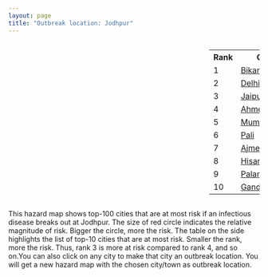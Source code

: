 ```yaml
---
layout: page
title: "Outbreak location: Jodhpur"
---
```

<div style="width: 100%; overflow: auto;">
<div style="width: 75%; float: left;">
<div id="mapid">
<script src="https://buda-magenta.github.io/hazard_map/load_map.js"></script>

<script>
var marker_outbreak = L.marker([26.296772, 73.035143],{"autoPan": true}).addTo(map); marker_outbreak.bindTooltip("Jodhpur").openTooltip();

var circle_1 = L.circle([28.015929, 73.317137], {"pane": "markerPane", "color": "red", "fill": true, "fillOpacity": 0.2, "fillRule": "evenodd", "lineCap": "round", "lineJoin": "round", "opacity": 1.0, "radius": 87618, "stroke": true, "weight": 3}).addTo(map);
circle_1.bindTooltip("Bikaner<br>rank: 1<br>hazard index: 0.087618")
circle_1.bindPopup('<a href="https://buda-magenta.github.io/hazard_map/Bikaner">Bikaner</a>')

var circle_2 = L.circle([28.651718, 77.221939], {"pane": "markerPane", "color": "red", "fill": true, "fillOpacity": 0.2, "fillRule": "evenodd", "lineCap": "round", "lineJoin": "round", "opacity": 1.0, "radius": 40876, "stroke": true, "weight": 3}).addTo(map);
circle_2.bindTooltip("Delhi<br>rank: 2<br>hazard index: 0.040877")
circle_2.bindPopup('<a href="https://buda-magenta.github.io/hazard_map/Delhi">Delhi</a>')

var circle_3 = L.circle([26.915458, 75.818982], {"pane": "markerPane", "color": "red", "fill": true, "fillOpacity": 0.2, "fillRule": "evenodd", "lineCap": "round", "lineJoin": "round", "opacity": 1.0, "radius": 28195, "stroke": true, "weight": 3}).addTo(map);
circle_3.bindTooltip("Jaipur<br>rank: 3<br>hazard index: 0.028195")
circle_3.bindPopup('<a href="https://buda-magenta.github.io/hazard_map/Jaipur">Jaipur</a>')

var circle_4 = L.circle([23.021624, 72.579707], {"pane": "markerPane", "color": "red", "fill": true, "fillOpacity": 0.2, "fillRule": "evenodd", "lineCap": "round", "lineJoin": "round", "opacity": 1.0, "radius": 25962, "stroke": true, "weight": 3}).addTo(map);
circle_4.bindTooltip("Ahmedabad<br>rank: 4<br>hazard index: 0.025962")
circle_4.bindPopup('<a href="https://buda-magenta.github.io/hazard_map/Ahmedabad">Ahmedabad</a>')

var circle_5 = L.circle([19.075990, 72.877393], {"pane": "markerPane", "color": "red", "fill": true, "fillOpacity": 0.2, "fillRule": "evenodd", "lineCap": "round", "lineJoin": "round", "opacity": 1.0, "radius": 12159, "stroke": true, "weight": 3}).addTo(map);
circle_5.bindTooltip("Mumbai<br>rank: 5<br>hazard index: 0.012160")
circle_5.bindPopup('<a href="https://buda-magenta.github.io/hazard_map/Mumbai">Mumbai</a>')

var circle_6 = L.circle([25.604091, 73.415609], {"pane": "markerPane", "color": "red", "fill": true, "fillOpacity": 0.2, "fillRule": "evenodd", "lineCap": "round", "lineJoin": "round", "opacity": 1.0, "radius": 10550, "stroke": true, "weight": 3}).addTo(map);
circle_6.bindTooltip("Pali<br>rank: 6<br>hazard index: 0.010551")
circle_6.bindPopup('<a href="https://buda-magenta.github.io/hazard_map/Pali">Pali</a>')

var circle_7 = L.circle([26.469100, 74.639000], {"pane": "markerPane", "color": "red", "fill": true, "fillOpacity": 0.2, "fillRule": "evenodd", "lineCap": "round", "lineJoin": "round", "opacity": 1.0, "radius": 9982, "stroke": true, "weight": 3}).addTo(map);
circle_7.bindTooltip("Ajmer<br>rank: 7<br>hazard index: 0.009983")
circle_7.bindPopup('<a href="https://buda-magenta.github.io/hazard_map/Ajmer">Ajmer</a>')

var circle_8 = L.circle([29.168807, 75.746110], {"pane": "markerPane", "color": "red", "fill": true, "fillOpacity": 0.2, "fillRule": "evenodd", "lineCap": "round", "lineJoin": "round", "opacity": 1.0, "radius": 9285, "stroke": true, "weight": 3}).addTo(map);
circle_8.bindTooltip("Hisar<br>rank: 8<br>hazard index: 0.009285")
circle_8.bindPopup('<a href="https://buda-magenta.github.io/hazard_map/Hisar">Hisar</a>')

var circle_9 = L.circle([24.170979, 72.436638], {"pane": "markerPane", "color": "red", "fill": true, "fillOpacity": 0.2, "fillRule": "evenodd", "lineCap": "round", "lineJoin": "round", "opacity": 1.0, "radius": 8123, "stroke": true, "weight": 3}).addTo(map);
circle_9.bindTooltip("Palanpur<br>rank: 9<br>hazard index: 0.008124")
circle_9.bindPopup('<a href="https://buda-magenta.github.io/hazard_map/Palanpur">Palanpur</a>')

var circle_10 = L.circle([23.071874, 70.131715], {"pane": "markerPane", "color": "red", "fill": true, "fillOpacity": 0.2, "fillRule": "evenodd", "lineCap": "round", "lineJoin": "round", "opacity": 1.0, "radius": 7767, "stroke": true, "weight": 3}).addTo(map);
circle_10.bindTooltip("Gandhidham<br>rank: 10<br>hazard index: 0.007768")
circle_10.bindPopup('<a href="https://buda-magenta.github.io/hazard_map/Gandhidham">Gandhidham</a>')

var circle_11 = L.circle([22.720362, 75.868200], {"pane": "markerPane", "color": "red", "fill": true, "fillOpacity": 0.2, "fillRule": "evenodd", "lineCap": "round", "lineJoin": "round", "opacity": 1.0, "radius": 7708, "stroke": true, "weight": 3}).addTo(map);
circle_11.bindTooltip("Indore<br>rank: 11<br>hazard index: 0.007708")
circle_11.bindPopup('<a href="https://buda-magenta.github.io/hazard_map/Indore">Indore</a>')

var circle_12 = L.circle([28.206144, 74.691907], {"pane": "markerPane", "color": "red", "fill": true, "fillOpacity": 0.2, "fillRule": "evenodd", "lineCap": "round", "lineJoin": "round", "opacity": 1.0, "radius": 7409, "stroke": true, "weight": 3}).addTo(map);
circle_12.bindTooltip("Churu<br>rank: 12<br>hazard index: 0.007409")
circle_12.bindPopup('<a href="https://buda-magenta.github.io/hazard_map/Churu">Churu</a>')

var circle_13 = L.circle([30.179115, 75.047102], {"pane": "markerPane", "color": "red", "fill": true, "fillOpacity": 0.2, "fillRule": "evenodd", "lineCap": "round", "lineJoin": "round", "opacity": 1.0, "radius": 7180, "stroke": true, "weight": 3}).addTo(map);
circle_13.bindTooltip("Bathinda<br>rank: 13<br>hazard index: 0.007180")
circle_13.bindPopup('<a href="https://buda-magenta.github.io/hazard_map/Bathinda">Bathinda</a>')

var circle_14 = L.circle([24.268349, 72.204387], {"pane": "markerPane", "color": "red", "fill": true, "fillOpacity": 0.2, "fillRule": "evenodd", "lineCap": "round", "lineJoin": "round", "opacity": 1.0, "radius": 6792, "stroke": true, "weight": 3}).addTo(map);
circle_14.bindTooltip("Deesa<br>rank: 14<br>hazard index: 0.006792")
circle_14.bindPopup('<a href="https://buda-magenta.github.io/hazard_map/Deesa">Deesa</a>')

var circle_15 = L.circle([27.701115, 74.464936], {"pane": "markerPane", "color": "red", "fill": true, "fillOpacity": 0.2, "fillRule": "evenodd", "lineCap": "round", "lineJoin": "round", "opacity": 1.0, "radius": 6107, "stroke": true, "weight": 3}).addTo(map);
circle_15.bindTooltip("Sujangarh<br>rank: 15<br>hazard index: 0.006108")
circle_15.bindPopup('<a href="https://buda-magenta.github.io/hazard_map/Sujangarh">Sujangarh</a>')

var circle_16 = L.circle([27.060786, 74.176675], {"pane": "markerPane", "color": "red", "fill": true, "fillOpacity": 0.2, "fillRule": "evenodd", "lineCap": "round", "lineJoin": "round", "opacity": 1.0, "radius": 6067, "stroke": true, "weight": 3}).addTo(map);
circle_16.bindTooltip("Nagaur<br>rank: 16<br>hazard index: 0.006067")
circle_16.bindPopup('<a href="https://buda-magenta.github.io/hazard_map/Nagaur">Nagaur</a>')

var circle_17 = L.circle([25.488773, 74.699613], {"pane": "markerPane", "color": "red", "fill": true, "fillOpacity": 0.2, "fillRule": "evenodd", "lineCap": "round", "lineJoin": "round", "opacity": 1.0, "radius": 5748, "stroke": true, "weight": 3}).addTo(map);
circle_17.bindTooltip("Bhilwara<br>rank: 17<br>hazard index: 0.005749")
circle_17.bindPopup('<a href="https://buda-magenta.github.io/hazard_map/Bhilwara">Bhilwara</a>')

var circle_18 = L.circle([28.195647, 76.616518], {"pane": "markerPane", "color": "red", "fill": true, "fillOpacity": 0.2, "fillRule": "evenodd", "lineCap": "round", "lineJoin": "round", "opacity": 1.0, "radius": 4670, "stroke": true, "weight": 3}).addTo(map);
circle_18.bindTooltip("Rewari<br>rank: 18<br>hazard index: 0.004670")
circle_18.bindPopup('<a href="https://buda-magenta.github.io/hazard_map/Rewari">Rewari</a>')

var circle_19 = L.circle([21.170200, 72.831100], {"pane": "markerPane", "color": "red", "fill": true, "fillOpacity": 0.2, "fillRule": "evenodd", "lineCap": "round", "lineJoin": "round", "opacity": 1.0, "radius": 4476, "stroke": true, "weight": 3}).addTo(map);
circle_19.bindTooltip("Surat<br>rank: 19<br>hazard index: 0.004476")
circle_19.bindPopup('<a href="https://buda-magenta.github.io/hazard_map/Surat">Surat</a>')

var circle_20 = L.circle([26.460914, 80.321759], {"pane": "markerPane", "color": "red", "fill": true, "fillOpacity": 0.2, "fillRule": "evenodd", "lineCap": "round", "lineJoin": "round", "opacity": 1.0, "radius": 4279, "stroke": true, "weight": 3}).addTo(map);
circle_20.bindTooltip("Kanpur<br>rank: 20<br>hazard index: 0.004279")
circle_20.bindPopup('<a href="https://buda-magenta.github.io/hazard_map/Kanpur">Kanpur</a>')

var circle_21 = L.circle([23.258486, 77.401989], {"pane": "markerPane", "color": "red", "fill": true, "fillOpacity": 0.2, "fillRule": "evenodd", "lineCap": "round", "lineJoin": "round", "opacity": 1.0, "radius": 3937, "stroke": true, "weight": 3}).addTo(map);
circle_21.bindTooltip("Bhopal<br>rank: 21<br>hazard index: 0.003937")
circle_21.bindPopup('<a href="https://buda-magenta.github.io/hazard_map/Bhopal">Bhopal</a>')

var circle_22 = L.circle([29.367200, 74.298364], {"pane": "markerPane", "color": "red", "fill": true, "fillOpacity": 0.2, "fillRule": "evenodd", "lineCap": "round", "lineJoin": "round", "opacity": 1.0, "radius": 3906, "stroke": true, "weight": 3}).addTo(map);
circle_22.bindTooltip("Hanumangarh<br>rank: 22<br>hazard index: 0.003907")
circle_22.bindPopup('<a href="https://buda-magenta.github.io/hazard_map/Hanumangarh">Hanumangarh</a>')

var circle_23 = L.circle([30.733442, 76.779714], {"pane": "markerPane", "color": "red", "fill": true, "fillOpacity": 0.2, "fillRule": "evenodd", "lineCap": "round", "lineJoin": "round", "opacity": 1.0, "radius": 3769, "stroke": true, "weight": 3}).addTo(map);
circle_23.bindTooltip("Chandigarh<br>rank: 23<br>hazard index: 0.003769")
circle_23.bindPopup('<a href="https://buda-magenta.github.io/hazard_map/Chandigarh">Chandigarh</a>')

var circle_24 = L.circle([31.292011, 75.568058], {"pane": "markerPane", "color": "red", "fill": true, "fillOpacity": 0.2, "fillRule": "evenodd", "lineCap": "round", "lineJoin": "round", "opacity": 1.0, "radius": 3408, "stroke": true, "weight": 3}).addTo(map);
circle_24.bindTooltip("Jalandhar<br>rank: 24<br>hazard index: 0.003409")
circle_24.bindPopup('<a href="https://buda-magenta.github.io/hazard_map/Jalandhar">Jalandhar</a>')

var circle_25 = L.circle([25.196826, 76.000893], {"pane": "markerPane", "color": "red", "fill": true, "fillOpacity": 0.2, "fillRule": "evenodd", "lineCap": "round", "lineJoin": "round", "opacity": 1.0, "radius": 3381, "stroke": true, "weight": 3}).addTo(map);
circle_25.bindTooltip("Kota<br>rank: 25<br>hazard index: 0.003382")
circle_25.bindPopup('<a href="https://buda-magenta.github.io/hazard_map/Kota">Kota</a>')

var circle_26 = L.circle([31.634308, 74.873679], {"pane": "markerPane", "color": "red", "fill": true, "fillOpacity": 0.2, "fillRule": "evenodd", "lineCap": "round", "lineJoin": "round", "opacity": 1.0, "radius": 2932, "stroke": true, "weight": 3}).addTo(map);
circle_26.bindTooltip("Amritsar<br>rank: 26<br>hazard index: 0.002933")
circle_26.bindPopup('<a href="https://buda-magenta.github.io/hazard_map/Amritsar">Amritsar</a>')

var circle_27 = L.circle([26.838100, 80.934600], {"pane": "markerPane", "color": "red", "fill": true, "fillOpacity": 0.2, "fillRule": "evenodd", "lineCap": "round", "lineJoin": "round", "opacity": 1.0, "radius": 2629, "stroke": true, "weight": 3}).addTo(map);
circle_27.bindTooltip("Lucknow<br>rank: 27<br>hazard index: 0.002629")
circle_27.bindPopup('<a href="https://buda-magenta.github.io/hazard_map/Lucknow">Lucknow</a>')

var circle_28 = L.circle([28.428262, 77.002700], {"pane": "markerPane", "color": "red", "fill": true, "fillOpacity": 0.2, "fillRule": "evenodd", "lineCap": "round", "lineJoin": "round", "opacity": 1.0, "radius": 2465, "stroke": true, "weight": 3}).addTo(map);
circle_28.bindTooltip("Gurgaon<br>rank: 28<br>hazard index: 0.002465")
circle_28.bindPopup('<a href="https://buda-magenta.github.io/hazard_map/Gurgaon">Gurgaon</a>')

var circle_29 = L.circle([26.099214, 74.312704], {"pane": "markerPane", "color": "red", "fill": true, "fillOpacity": 0.2, "fillRule": "evenodd", "lineCap": "round", "lineJoin": "round", "opacity": 1.0, "radius": 2446, "stroke": true, "weight": 3}).addTo(map);
circle_29.bindTooltip("Beawar<br>rank: 29<br>hazard index: 0.002447")
circle_29.bindPopup('<a href="https://buda-magenta.github.io/hazard_map/Beawar">Beawar</a>')

var circle_30 = L.circle([26.588559, 74.861097], {"pane": "markerPane", "color": "red", "fill": true, "fillOpacity": 0.2, "fillRule": "evenodd", "lineCap": "round", "lineJoin": "round", "opacity": 1.0, "radius": 2435, "stroke": true, "weight": 3}).addTo(map);
circle_30.bindTooltip("Kishangarh<br>rank: 30<br>hazard index: 0.002436")
circle_30.bindPopup('<a href="https://buda-magenta.github.io/hazard_map/Kishangarh">Kishangarh</a>')

var circle_31 = L.circle([27.175255, 78.009816], {"pane": "markerPane", "color": "red", "fill": true, "fillOpacity": 0.2, "fillRule": "evenodd", "lineCap": "round", "lineJoin": "round", "opacity": 1.0, "radius": 2435, "stroke": true, "weight": 3}).addTo(map);
circle_31.bindTooltip("Agra<br>rank: 31<br>hazard index: 0.002435")
circle_31.bindPopup('<a href="https://buda-magenta.github.io/hazard_map/Agra">Agra</a>')

var circle_32 = L.circle([32.718561, 74.858092], {"pane": "markerPane", "color": "red", "fill": true, "fillOpacity": 0.2, "fillRule": "evenodd", "lineCap": "round", "lineJoin": "round", "opacity": 1.0, "radius": 1991, "stroke": true, "weight": 3}).addTo(map);
circle_32.bindTooltip("Jammu<br>rank: 32<br>hazard index: 0.001991")
circle_32.bindPopup('<a href="https://buda-magenta.github.io/hazard_map/Jammu">Jammu</a>')

var circle_33 = L.circle([22.541418, 88.357691], {"pane": "markerPane", "color": "red", "fill": true, "fillOpacity": 0.2, "fillRule": "evenodd", "lineCap": "round", "lineJoin": "round", "opacity": 1.0, "radius": 1929, "stroke": true, "weight": 3}).addTo(map);
circle_33.bindTooltip("Kolkata<br>rank: 33<br>hazard index: 0.001930")
circle_33.bindPopup('<a href="https://buda-magenta.github.io/hazard_map/Kolkata">Kolkata</a>')

var circle_34 = L.circle([22.297314, 73.194257], {"pane": "markerPane", "color": "red", "fill": true, "fillOpacity": 0.2, "fillRule": "evenodd", "lineCap": "round", "lineJoin": "round", "opacity": 1.0, "radius": 1632, "stroke": true, "weight": 3}).addTo(map);
circle_34.bindTooltip("Vadodara<br>rank: 34<br>hazard index: 0.001632")
circle_34.bindPopup('<a href="https://buda-magenta.github.io/hazard_map/Vadodara">Vadodara</a>')

var circle_35 = L.circle([30.209087, 76.339872], {"pane": "markerPane", "color": "red", "fill": true, "fillOpacity": 0.2, "fillRule": "evenodd", "lineCap": "round", "lineJoin": "round", "opacity": 1.0, "radius": 1589, "stroke": true, "weight": 3}).addTo(map);
circle_35.bindTooltip("Patiala<br>rank: 35<br>hazard index: 0.001589")
circle_35.bindPopup('<a href="https://buda-magenta.github.io/hazard_map/Patiala">Patiala</a>')

var circle_36 = L.circle([12.979120, 77.591300], {"pane": "markerPane", "color": "red", "fill": true, "fillOpacity": 0.2, "fillRule": "evenodd", "lineCap": "round", "lineJoin": "round", "opacity": 1.0, "radius": 1471, "stroke": true, "weight": 3}).addTo(map);
circle_36.bindTooltip("Bangalore<br>rank: 36<br>hazard index: 0.001472")
circle_36.bindPopup('<a href="https://buda-magenta.github.io/hazard_map/Bangalore">Bangalore</a>')

var circle_37 = L.circle([21.149813, 79.082056], {"pane": "markerPane", "color": "red", "fill": true, "fillOpacity": 0.2, "fillRule": "evenodd", "lineCap": "round", "lineJoin": "round", "opacity": 1.0, "radius": 1318, "stroke": true, "weight": 3}).addTo(map);
circle_37.bindTooltip("Nagpur<br>rank: 37<br>hazard index: 0.001318")
circle_37.bindPopup('<a href="https://buda-magenta.github.io/hazard_map/Nagpur">Nagpur</a>')

var circle_38 = L.circle([30.145054, 74.195660], {"pane": "markerPane", "color": "red", "fill": true, "fillOpacity": 0.2, "fillRule": "evenodd", "lineCap": "round", "lineJoin": "round", "opacity": 1.0, "radius": 1187, "stroke": true, "weight": 3}).addTo(map);
circle_38.bindTooltip("Abohar<br>rank: 38<br>hazard index: 0.001187")
circle_38.bindPopup('<a href="https://buda-magenta.github.io/hazard_map/Abohar">Abohar</a>')

var circle_39 = L.circle([13.083694, 80.270186], {"pane": "markerPane", "color": "red", "fill": true, "fillOpacity": 0.2, "fillRule": "evenodd", "lineCap": "round", "lineJoin": "round", "opacity": 1.0, "radius": 1138, "stroke": true, "weight": 3}).addTo(map);
circle_39.bindTooltip("Chennai<br>rank: 39<br>hazard index: 0.001139")
circle_39.bindPopup('<a href="https://buda-magenta.github.io/hazard_map/Chennai">Chennai</a>')

var circle_40 = L.circle([25.335649, 83.007629], {"pane": "markerPane", "color": "red", "fill": true, "fillOpacity": 0.2, "fillRule": "evenodd", "lineCap": "round", "lineJoin": "round", "opacity": 1.0, "radius": 1122, "stroke": true, "weight": 3}).addTo(map);
circle_40.bindTooltip("Varanasi<br>rank: 40<br>hazard index: 0.001122")
circle_40.bindPopup('<a href="https://buda-magenta.github.io/hazard_map/Varanasi">Varanasi</a>')

var circle_41 = L.circle([22.305199, 70.802833], {"pane": "markerPane", "color": "red", "fill": true, "fillOpacity": 0.2, "fillRule": "evenodd", "lineCap": "round", "lineJoin": "round", "opacity": 1.0, "radius": 996, "stroke": true, "weight": 3}).addTo(map);
circle_41.bindTooltip("Rajkot<br>rank: 41<br>hazard index: 0.000996")
circle_41.bindPopup('<a href="https://buda-magenta.github.io/hazard_map/Rajkot">Rajkot</a>')

var circle_42 = L.circle([23.247245, 69.668339], {"pane": "markerPane", "color": "red", "fill": true, "fillOpacity": 0.2, "fillRule": "evenodd", "lineCap": "round", "lineJoin": "round", "opacity": 1.0, "radius": 945, "stroke": true, "weight": 3}).addTo(map);
circle_42.bindTooltip("Bhuj<br>rank: 42<br>hazard index: 0.000946")
circle_42.bindPopup('<a href="https://buda-magenta.github.io/hazard_map/Bhuj">Bhuj</a>')

var circle_43 = L.circle([23.666667, 72.500000], {"pane": "markerPane", "color": "red", "fill": true, "fillOpacity": 0.2, "fillRule": "evenodd", "lineCap": "round", "lineJoin": "round", "opacity": 1.0, "radius": 833, "stroke": true, "weight": 3}).addTo(map);
circle_43.bindTooltip("Mahesana<br>rank: 43<br>hazard index: 0.000833")
circle_43.bindPopup('<a href="https://buda-magenta.github.io/hazard_map/Mahesana">Mahesana</a>')

var circle_44 = L.circle([25.438130, 81.833800], {"pane": "markerPane", "color": "red", "fill": true, "fillOpacity": 0.2, "fillRule": "evenodd", "lineCap": "round", "lineJoin": "round", "opacity": 1.0, "radius": 760, "stroke": true, "weight": 3}).addTo(map);
circle_44.bindTooltip("Allahabad<br>rank: 44<br>hazard index: 0.000761")
circle_44.bindPopup('<a href="https://buda-magenta.github.io/hazard_map/Allahabad">Allahabad</a>')

var circle_45 = L.circle([23.174597, 75.785142], {"pane": "markerPane", "color": "red", "fill": true, "fillOpacity": 0.2, "fillRule": "evenodd", "lineCap": "round", "lineJoin": "round", "opacity": 1.0, "radius": 745, "stroke": true, "weight": 3}).addTo(map);
circle_45.bindTooltip("Ujjain<br>rank: 45<br>hazard index: 0.000746")
circle_45.bindPopup('<a href="https://buda-magenta.github.io/hazard_map/Ujjain">Ujjain</a>')

var circle_46 = L.circle([23.480592, 74.917790], {"pane": "markerPane", "color": "red", "fill": true, "fillOpacity": 0.2, "fillRule": "evenodd", "lineCap": "round", "lineJoin": "round", "opacity": 1.0, "radius": 740, "stroke": true, "weight": 3}).addTo(map);
circle_46.bindTooltip("Ratlam<br>rank: 46<br>hazard index: 0.000740")
circle_46.bindPopup('<a href="https://buda-magenta.github.io/hazard_map/Ratlam">Ratlam</a>')

var circle_47 = L.circle([19.194329, 72.970178], {"pane": "markerPane", "color": "red", "fill": true, "fillOpacity": 0.2, "fillRule": "evenodd", "lineCap": "round", "lineJoin": "round", "opacity": 1.0, "radius": 679, "stroke": true, "weight": 3}).addTo(map);
circle_47.bindTooltip("Thane<br>rank: 47<br>hazard index: 0.000680")
circle_47.bindPopup('<a href="https://buda-magenta.github.io/hazard_map/Thane">Thane</a>')

var circle_48 = L.circle([18.521428, 73.854454], {"pane": "markerPane", "color": "red", "fill": true, "fillOpacity": 0.2, "fillRule": "evenodd", "lineCap": "round", "lineJoin": "round", "opacity": 1.0, "radius": 640, "stroke": true, "weight": 3}).addTo(map);
circle_48.bindTooltip("Pune<br>rank: 48<br>hazard index: 0.000640")
circle_48.bindPopup('<a href="https://buda-magenta.github.io/hazard_map/Pune">Pune</a>')

var circle_49 = L.circle([27.639077, 76.614452], {"pane": "markerPane", "color": "red", "fill": true, "fillOpacity": 0.2, "fillRule": "evenodd", "lineCap": "round", "lineJoin": "round", "opacity": 1.0, "radius": 585, "stroke": true, "weight": 3}).addTo(map);
circle_49.bindTooltip("Alwar<br>rank: 49<br>hazard index: 0.000585")
circle_49.bindPopup('<a href="https://buda-magenta.github.io/hazard_map/Alwar">Alwar</a>')

var circle_50 = L.circle([28.863842, 78.805778], {"pane": "markerPane", "color": "red", "fill": true, "fillOpacity": 0.2, "fillRule": "evenodd", "lineCap": "round", "lineJoin": "round", "opacity": 1.0, "radius": 556, "stroke": true, "weight": 3}).addTo(map);
circle_50.bindTooltip("Moradabad<br>rank: 50<br>hazard index: 0.000556")
circle_50.bindPopup('<a href="https://buda-magenta.github.io/hazard_map/Moradabad">Moradabad</a>')

var circle_51 = L.circle([21.237947, 81.633683], {"pane": "markerPane", "color": "red", "fill": true, "fillOpacity": 0.2, "fillRule": "evenodd", "lineCap": "round", "lineJoin": "round", "opacity": 1.0, "radius": 540, "stroke": true, "weight": 3}).addTo(map);
circle_51.bindTooltip("Raipur<br>rank: 51<br>hazard index: 0.000540")
circle_51.bindPopup('<a href="https://buda-magenta.github.io/hazard_map/Raipur">Raipur</a>')

var circle_52 = L.circle([25.609324, 85.123525], {"pane": "markerPane", "color": "red", "fill": true, "fillOpacity": 0.2, "fillRule": "evenodd", "lineCap": "round", "lineJoin": "round", "opacity": 1.0, "radius": 537, "stroke": true, "weight": 3}).addTo(map);
circle_52.bindTooltip("Patna<br>rank: 52<br>hazard index: 0.000537")
circle_52.bindPopup('<a href="https://buda-magenta.github.io/hazard_map/Patna">Patna</a>')

var circle_53 = L.circle([28.402979, 77.310384], {"pane": "markerPane", "color": "red", "fill": true, "fillOpacity": 0.2, "fillRule": "evenodd", "lineCap": "round", "lineJoin": "round", "opacity": 1.0, "radius": 530, "stroke": true, "weight": 3}).addTo(map);
circle_53.bindTooltip("Faridabad<br>rank: 53<br>hazard index: 0.000530")
circle_53.bindPopup('<a href="https://buda-magenta.github.io/hazard_map/Faridabad">Faridabad</a>')

var circle_54 = L.circle([32.301710, 75.658642], {"pane": "markerPane", "color": "red", "fill": true, "fillOpacity": 0.2, "fillRule": "evenodd", "lineCap": "round", "lineJoin": "round", "opacity": 1.0, "radius": 529, "stroke": true, "weight": 3}).addTo(map);
circle_54.bindTooltip("Pathankot<br>rank: 54<br>hazard index: 0.000529")
circle_54.bindPopup('<a href="https://buda-magenta.github.io/hazard_map/Pathankot">Pathankot</a>')

var circle_55 = L.circle([26.122147, 75.663754], {"pane": "markerPane", "color": "red", "fill": true, "fillOpacity": 0.2, "fillRule": "evenodd", "lineCap": "round", "lineJoin": "round", "opacity": 1.0, "radius": 513, "stroke": true, "weight": 3}).addTo(map);
circle_55.bindTooltip("Tonk<br>rank: 55<br>hazard index: 0.000513")
circle_55.bindPopup('<a href="https://buda-magenta.github.io/hazard_map/Tonk">Tonk</a>')

var circle_56 = L.circle([23.795281, 86.430964], {"pane": "markerPane", "color": "red", "fill": true, "fillOpacity": 0.2, "fillRule": "evenodd", "lineCap": "round", "lineJoin": "round", "opacity": 1.0, "radius": 499, "stroke": true, "weight": 3}).addTo(map);
circle_56.bindTooltip("Dhanbad<br>rank: 56<br>hazard index: 0.000500")
circle_56.bindPopup('<a href="https://buda-magenta.github.io/hazard_map/Dhanbad">Dhanbad</a>')

var circle_57 = L.circle([30.370469, 75.504017], {"pane": "markerPane", "color": "red", "fill": true, "fillOpacity": 0.2, "fillRule": "evenodd", "lineCap": "round", "lineJoin": "round", "opacity": 1.0, "radius": 456, "stroke": true, "weight": 3}).addTo(map);
circle_57.bindTooltip("Barnala<br>rank: 57<br>hazard index: 0.000457")
circle_57.bindPopup('<a href="https://buda-magenta.github.io/hazard_map/Barnala">Barnala</a>')

var circle_58 = L.circle([24.578721, 73.686257], {"pane": "markerPane", "color": "red", "fill": true, "fillOpacity": 0.2, "fillRule": "evenodd", "lineCap": "round", "lineJoin": "round", "opacity": 1.0, "radius": 444, "stroke": true, "weight": 3}).addTo(map);
circle_58.bindTooltip("Udaipur<br>rank: 58<br>hazard index: 0.000444")
circle_58.bindPopup('<a href="https://buda-magenta.github.io/hazard_map/Udaipur">Udaipur</a>')

var circle_59 = L.circle([30.283140, 74.522997], {"pane": "markerPane", "color": "red", "fill": true, "fillOpacity": 0.2, "fillRule": "evenodd", "lineCap": "round", "lineJoin": "round", "opacity": 1.0, "radius": 438, "stroke": true, "weight": 3}).addTo(map);
circle_59.bindTooltip("Muktsar<br>rank: 59<br>hazard index: 0.000439")
circle_59.bindPopup('<a href="https://buda-magenta.github.io/hazard_map/Muktsar">Muktsar</a>')

var circle_60 = L.circle([25.531031, 78.652689], {"pane": "markerPane", "color": "red", "fill": true, "fillOpacity": 0.2, "fillRule": "evenodd", "lineCap": "round", "lineJoin": "round", "opacity": 1.0, "radius": 436, "stroke": true, "weight": 3}).addTo(map);
circle_60.bindTooltip("Jhansi<br>rank: 60<br>hazard index: 0.000437")
circle_60.bindPopup('<a href="https://buda-magenta.github.io/hazard_map/Jhansi">Jhansi</a>')

var circle_61 = L.circle([27.662826, 75.027926], {"pane": "markerPane", "color": "red", "fill": true, "fillOpacity": 0.2, "fillRule": "evenodd", "lineCap": "round", "lineJoin": "round", "opacity": 1.0, "radius": 426, "stroke": true, "weight": 3}).addTo(map);
circle_61.bindTooltip("Sikar<br>rank: 61<br>hazard index: 0.000426")
circle_61.bindPopup('<a href="https://buda-magenta.github.io/hazard_map/Sikar">Sikar</a>')

var circle_62 = L.circle([30.885100, 74.660141], {"pane": "markerPane", "color": "red", "fill": true, "fillOpacity": 0.2, "fillRule": "evenodd", "lineCap": "round", "lineJoin": "round", "opacity": 1.0, "radius": 424, "stroke": true, "weight": 3}).addTo(map);
circle_62.bindTooltip("Firozpur<br>rank: 62<br>hazard index: 0.000424")
circle_62.bindPopup('<a href="https://buda-magenta.github.io/hazard_map/Firozpur">Firozpur</a>')

var circle_63 = L.circle([29.583333, 75.083333], {"pane": "markerPane", "color": "red", "fill": true, "fillOpacity": 0.2, "fillRule": "evenodd", "lineCap": "round", "lineJoin": "round", "opacity": 1.0, "radius": 421, "stroke": true, "weight": 3}).addTo(map);
circle_63.bindTooltip("Sirsa<br>rank: 63<br>hazard index: 0.000422")
circle_63.bindPopup('<a href="https://buda-magenta.github.io/hazard_map/Sirsa">Sirsa</a>')

var circle_64 = L.circle([28.901090, 76.580194], {"pane": "markerPane", "color": "red", "fill": true, "fillOpacity": 0.2, "fillRule": "evenodd", "lineCap": "round", "lineJoin": "round", "opacity": 1.0, "radius": 420, "stroke": true, "weight": 3}).addTo(map);
circle_64.bindTooltip("Rohtak<br>rank: 64<br>hazard index: 0.000421")
circle_64.bindPopup('<a href="https://buda-magenta.github.io/hazard_map/Rohtak">Rohtak</a>')

var circle_65 = L.circle([23.493079, 74.348402], {"pane": "markerPane", "color": "red", "fill": true, "fillOpacity": 0.2, "fillRule": "evenodd", "lineCap": "round", "lineJoin": "round", "opacity": 1.0, "radius": 417, "stroke": true, "weight": 3}).addTo(map);
circle_65.bindTooltip("Banswara<br>rank: 65<br>hazard index: 0.000417")
circle_65.bindPopup('<a href="https://buda-magenta.github.io/hazard_map/Banswara">Banswara</a>')

var circle_66 = L.circle([28.793170, 76.139128], {"pane": "markerPane", "color": "red", "fill": true, "fillOpacity": 0.2, "fillRule": "evenodd", "lineCap": "round", "lineJoin": "round", "opacity": 1.0, "radius": 412, "stroke": true, "weight": 3}).addTo(map);
circle_66.bindTooltip("Bhiwani<br>rank: 66<br>hazard index: 0.000413")
circle_66.bindPopup('<a href="https://buda-magenta.github.io/hazard_map/Bhiwani">Bhiwani</a>')

var circle_67 = L.circle([30.384367, 76.770421], {"pane": "markerPane", "color": "red", "fill": true, "fillOpacity": 0.2, "fillRule": "evenodd", "lineCap": "round", "lineJoin": "round", "opacity": 1.0, "radius": 409, "stroke": true, "weight": 3}).addTo(map);
circle_67.bindTooltip("Ambala<br>rank: 67<br>hazard index: 0.000409")
circle_67.bindPopup('<a href="https://buda-magenta.github.io/hazard_map/Ambala">Ambala</a>')

var circle_68 = L.circle([26.229141, 76.304533], {"pane": "markerPane", "color": "red", "fill": true, "fillOpacity": 0.2, "fillRule": "evenodd", "lineCap": "round", "lineJoin": "round", "opacity": 1.0, "radius": 408, "stroke": true, "weight": 3}).addTo(map);
circle_68.bindTooltip("Sawai Madhopur<br>rank: 68<br>hazard index: 0.000409")
circle_68.bindPopup('<a href="https://buda-magenta.github.io/hazard_map/Sawai_Madhopur">Sawai Madhopur</a>')

var circle_69 = L.circle([31.819303, 75.199994], {"pane": "markerPane", "color": "red", "fill": true, "fillOpacity": 0.2, "fillRule": "evenodd", "lineCap": "round", "lineJoin": "round", "opacity": 1.0, "radius": 404, "stroke": true, "weight": 3}).addTo(map);
circle_69.bindTooltip("Batala<br>rank: 69<br>hazard index: 0.000405")
circle_69.bindPopup('<a href="https://buda-magenta.github.io/hazard_map/Batala">Batala</a>')

var circle_70 = L.circle([24.265131, 75.387182], {"pane": "markerPane", "color": "red", "fill": true, "fillOpacity": 0.2, "fillRule": "evenodd", "lineCap": "round", "lineJoin": "round", "opacity": 1.0, "radius": 395, "stroke": true, "weight": 3}).addTo(map);
circle_70.bindTooltip("Mandsaur<br>rank: 70<br>hazard index: 0.000395")
circle_70.bindPopup('<a href="https://buda-magenta.github.io/hazard_map/Mandsaur">Mandsaur</a>')

var circle_71 = L.circle([27.265212, 77.369126], {"pane": "markerPane", "color": "red", "fill": true, "fillOpacity": 0.2, "fillRule": "evenodd", "lineCap": "round", "lineJoin": "round", "opacity": 1.0, "radius": 389, "stroke": true, "weight": 3}).addTo(map);
circle_71.bindTooltip("Bharatpur<br>rank: 71<br>hazard index: 0.000390")
circle_71.bindPopup('<a href="https://buda-magenta.github.io/hazard_map/Bharatpur">Bharatpur</a>')

var circle_72 = L.circle([30.909016, 75.851601], {"pane": "markerPane", "color": "red", "fill": true, "fillOpacity": 0.2, "fillRule": "evenodd", "lineCap": "round", "lineJoin": "round", "opacity": 1.0, "radius": 369, "stroke": true, "weight": 3}).addTo(map);
circle_72.bindTooltip("Ludhiana<br>rank: 72<br>hazard index: 0.000369")
circle_72.bindPopup('<a href="https://buda-magenta.github.io/hazard_map/Ludhiana">Ludhiana</a>')

var circle_73 = L.circle([31.385241, 75.305523], {"pane": "markerPane", "color": "red", "fill": true, "fillOpacity": 0.2, "fillRule": "evenodd", "lineCap": "round", "lineJoin": "round", "opacity": 1.0, "radius": 362, "stroke": true, "weight": 3}).addTo(map);
circle_73.bindTooltip("Kapurthala<br>rank: 73<br>hazard index: 0.000363")
circle_73.bindPopup('<a href="https://buda-magenta.github.io/hazard_map/Kapurthala">Kapurthala</a>')

var circle_74 = L.circle([24.462465, 74.850114], {"pane": "markerPane", "color": "red", "fill": true, "fillOpacity": 0.2, "fillRule": "evenodd", "lineCap": "round", "lineJoin": "round", "opacity": 1.0, "radius": 358, "stroke": true, "weight": 3}).addTo(map);
circle_74.bindTooltip("Nimach<br>rank: 74<br>hazard index: 0.000358")
circle_74.bindPopup('<a href="https://buda-magenta.github.io/hazard_map/Nimach">Nimach</a>')

var circle_75 = L.circle([29.000653, 77.768229], {"pane": "markerPane", "color": "red", "fill": true, "fillOpacity": 0.2, "fillRule": "evenodd", "lineCap": "round", "lineJoin": "round", "opacity": 1.0, "radius": 355, "stroke": true, "weight": 3}).addTo(map);
circle_75.bindTooltip("Meerut<br>rank: 75<br>hazard index: 0.000356")
circle_75.bindPopup('<a href="https://buda-magenta.github.io/hazard_map/Meerut">Meerut</a>')

var circle_76 = L.circle([24.500000, 77.500000], {"pane": "markerPane", "color": "red", "fill": true, "fillOpacity": 0.2, "fillRule": "evenodd", "lineCap": "round", "lineJoin": "round", "opacity": 1.0, "radius": 349, "stroke": true, "weight": 3}).addTo(map);
circle_76.bindTooltip("Guna<br>rank: 76<br>hazard index: 0.000349")
circle_76.bindPopup('<a href="https://buda-magenta.github.io/hazard_map/Guna">Guna</a>')

var circle_77 = L.circle([31.608574, 75.846442], {"pane": "markerPane", "color": "red", "fill": true, "fillOpacity": 0.2, "fillRule": "evenodd", "lineCap": "round", "lineJoin": "round", "opacity": 1.0, "radius": 334, "stroke": true, "weight": 3}).addTo(map);
circle_77.bindTooltip("Hoshiarpur<br>rank: 77<br>hazard index: 0.000335")
circle_77.bindPopup('<a href="https://buda-magenta.github.io/hazard_map/Hoshiarpur">Hoshiarpur</a>')

var circle_78 = L.circle([26.718324, 79.090254], {"pane": "markerPane", "color": "red", "fill": true, "fillOpacity": 0.2, "fillRule": "evenodd", "lineCap": "round", "lineJoin": "round", "opacity": 1.0, "radius": 332, "stroke": true, "weight": 3}).addTo(map);
circle_78.bindTooltip("Etawah<br>rank: 78<br>hazard index: 0.000333")
circle_78.bindPopup('<a href="https://buda-magenta.github.io/hazard_map/Etawah">Etawah</a>')

var circle_79 = L.circle([24.500000, 74.500000], {"pane": "markerPane", "color": "red", "fill": true, "fillOpacity": 0.2, "fillRule": "evenodd", "lineCap": "round", "lineJoin": "round", "opacity": 1.0, "radius": 325, "stroke": true, "weight": 3}).addTo(map);
circle_79.bindTooltip("Chittaurgarh<br>rank: 79<br>hazard index: 0.000325")
circle_79.bindPopup('<a href="https://buda-magenta.github.io/hazard_map/Chittaurgarh">Chittaurgarh</a>')

var circle_80 = L.circle([17.723128, 83.301284], {"pane": "markerPane", "color": "red", "fill": true, "fillOpacity": 0.2, "fillRule": "evenodd", "lineCap": "round", "lineJoin": "round", "opacity": 1.0, "radius": 313, "stroke": true, "weight": 3}).addTo(map);
circle_80.bindTooltip("Visakhapatnam<br>rank: 80<br>hazard index: 0.000313")
circle_80.bindPopup('<a href="https://buda-magenta.github.io/hazard_map/Visakhapatnam">Visakhapatnam</a>')

var circle_81 = L.circle([23.000000, 76.166667], {"pane": "markerPane", "color": "red", "fill": true, "fillOpacity": 0.2, "fillRule": "evenodd", "lineCap": "round", "lineJoin": "round", "opacity": 1.0, "radius": 290, "stroke": true, "weight": 3}).addTo(map);
circle_81.bindTooltip("Dewas<br>rank: 81<br>hazard index: 0.000290")
circle_81.bindPopup('<a href="https://buda-magenta.github.io/hazard_map/Dewas">Dewas</a>')

var circle_82 = L.circle([21.771884, 72.141645], {"pane": "markerPane", "color": "red", "fill": true, "fillOpacity": 0.2, "fillRule": "evenodd", "lineCap": "round", "lineJoin": "round", "opacity": 1.0, "radius": 276, "stroke": true, "weight": 3}).addTo(map);
circle_82.bindTooltip("Bhavnagar<br>rank: 82<br>hazard index: 0.000276")
circle_82.bindPopup('<a href="https://buda-magenta.github.io/hazard_map/Bhavnagar">Bhavnagar</a>')

var circle_83 = L.circle([29.988077, 77.508130], {"pane": "markerPane", "color": "red", "fill": true, "fillOpacity": 0.2, "fillRule": "evenodd", "lineCap": "round", "lineJoin": "round", "opacity": 1.0, "radius": 274, "stroke": true, "weight": 3}).addTo(map);
circle_83.bindTooltip("Saharanpur<br>rank: 83<br>hazard index: 0.000275")
circle_83.bindPopup('<a href="https://buda-magenta.github.io/hazard_map/Saharanpur">Saharanpur</a>')

var circle_84 = L.circle([23.223288, 72.649227], {"pane": "markerPane", "color": "red", "fill": true, "fillOpacity": 0.2, "fillRule": "evenodd", "lineCap": "round", "lineJoin": "round", "opacity": 1.0, "radius": 272, "stroke": true, "weight": 3}).addTo(map);
circle_84.bindTooltip("Gandhinagar<br>rank: 84<br>hazard index: 0.000273")
circle_84.bindPopup('<a href="https://buda-magenta.github.io/hazard_map/Gandhinagar">Gandhinagar</a>')

var circle_85 = L.circle([17.388786, 78.461065], {"pane": "markerPane", "color": "red", "fill": true, "fillOpacity": 0.2, "fillRule": "evenodd", "lineCap": "round", "lineJoin": "round", "opacity": 1.0, "radius": 258, "stroke": true, "weight": 3}).addTo(map);
circle_85.bindTooltip("Hyderabad<br>rank: 85<br>hazard index: 0.000258")
circle_85.bindPopup('<a href="https://buda-magenta.github.io/hazard_map/Hyderabad">Hyderabad</a>')

var circle_86 = L.circle([23.916667, 78.000000], {"pane": "markerPane", "color": "red", "fill": true, "fillOpacity": 0.2, "fillRule": "evenodd", "lineCap": "round", "lineJoin": "round", "opacity": 1.0, "radius": 256, "stroke": true, "weight": 3}).addTo(map);
circle_86.bindTooltip("Vidisha<br>rank: 86<br>hazard index: 0.000257")
circle_86.bindPopup('<a href="https://buda-magenta.github.io/hazard_map/Vidisha">Vidisha</a>')

var circle_87 = L.circle([16.508759, 80.618510], {"pane": "markerPane", "color": "red", "fill": true, "fillOpacity": 0.2, "fillRule": "evenodd", "lineCap": "round", "lineJoin": "round", "opacity": 1.0, "radius": 254, "stroke": true, "weight": 3}).addTo(map);
circle_87.bindTooltip("Vijayawada<br>rank: 87<br>hazard index: 0.000255")
circle_87.bindPopup('<a href="https://buda-magenta.github.io/hazard_map/Vijayawada">Vijayawada</a>')

var circle_88 = L.circle([19.439885, 72.880383], {"pane": "markerPane", "color": "red", "fill": true, "fillOpacity": 0.2, "fillRule": "evenodd", "lineCap": "round", "lineJoin": "round", "opacity": 1.0, "radius": 254, "stroke": true, "weight": 3}).addTo(map);
circle_88.bindTooltip("Vasai<br>rank: 88<br>hazard index: 0.000255")
circle_88.bindPopup('<a href="https://buda-magenta.github.io/hazard_map/Vasai">Vasai</a>')

var circle_89 = L.circle([23.687130, 86.974659], {"pane": "markerPane", "color": "red", "fill": true, "fillOpacity": 0.2, "fillRule": "evenodd", "lineCap": "round", "lineJoin": "round", "opacity": 1.0, "radius": 242, "stroke": true, "weight": 3}).addTo(map);
circle_89.bindTooltip("Asansol<br>rank: 89<br>hazard index: 0.000243")
circle_89.bindPopup('<a href="https://buda-magenta.github.io/hazard_map/Asansol">Asansol</a>')

var circle_90 = L.circle([26.180598, 91.753943], {"pane": "markerPane", "color": "red", "fill": true, "fillOpacity": 0.2, "fillRule": "evenodd", "lineCap": "round", "lineJoin": "round", "opacity": 1.0, "radius": 241, "stroke": true, "weight": 3}).addTo(map);
circle_90.bindTooltip("Guwahati<br>rank: 90<br>hazard index: 0.000242")
circle_90.bindPopup('<a href="https://buda-magenta.github.io/hazard_map/Guwahati">Guwahati</a>')

var circle_91 = L.circle([27.876990, 78.137290], {"pane": "markerPane", "color": "red", "fill": true, "fillOpacity": 0.2, "fillRule": "evenodd", "lineCap": "round", "lineJoin": "round", "opacity": 1.0, "radius": 236, "stroke": true, "weight": 3}).addTo(map);
circle_91.bindTooltip("Aligarh<br>rank: 91<br>hazard index: 0.000237")
circle_91.bindPopup('<a href="https://buda-magenta.github.io/hazard_map/Aligarh">Aligarh</a>')

var circle_92 = L.circle([29.003314, 77.016732], {"pane": "markerPane", "color": "red", "fill": true, "fillOpacity": 0.2, "fillRule": "evenodd", "lineCap": "round", "lineJoin": "round", "opacity": 1.0, "radius": 234, "stroke": true, "weight": 3}).addTo(map);
circle_92.bindTooltip("Sonipat<br>rank: 92<br>hazard index: 0.000235")
circle_92.bindPopup('<a href="https://buda-magenta.github.io/hazard_map/Sonipat">Sonipat</a>')

var circle_93 = L.circle([28.733400, 77.298600], {"pane": "markerPane", "color": "red", "fill": true, "fillOpacity": 0.2, "fillRule": "evenodd", "lineCap": "round", "lineJoin": "round", "opacity": 1.0, "radius": 233, "stroke": true, "weight": 3}).addTo(map);
circle_93.bindTooltip("Loni<br>rank: 93<br>hazard index: 0.000233")
circle_93.bindPopup('<a href="https://buda-magenta.github.io/hazard_map/Loni">Loni</a>')

var circle_94 = L.circle([22.750000, 71.666667], {"pane": "markerPane", "color": "red", "fill": true, "fillOpacity": 0.2, "fillRule": "evenodd", "lineCap": "round", "lineJoin": "round", "opacity": 1.0, "radius": 221, "stroke": true, "weight": 3}).addTo(map);
circle_94.bindTooltip("Surendranagar<br>rank: 94<br>hazard index: 0.000221")
circle_94.bindPopup('<a href="https://buda-magenta.github.io/hazard_map/Surendranagar">Surendranagar</a>')

var circle_95 = L.circle([24.917151, 76.696403], {"pane": "markerPane", "color": "red", "fill": true, "fillOpacity": 0.2, "fillRule": "evenodd", "lineCap": "round", "lineJoin": "round", "opacity": 1.0, "radius": 215, "stroke": true, "weight": 3}).addTo(map);
circle_95.bindTooltip("Baran<br>rank: 95<br>hazard index: 0.000216")
circle_95.bindPopup('<a href="https://buda-magenta.github.io/hazard_map/Baran">Baran</a>')

var circle_96 = L.circle([24.796436, 85.007956], {"pane": "markerPane", "color": "red", "fill": true, "fillOpacity": 0.2, "fillRule": "evenodd", "lineCap": "round", "lineJoin": "round", "opacity": 1.0, "radius": 199, "stroke": true, "weight": 3}).addTo(map);
circle_96.bindTooltip("Gaya<br>rank: 96<br>hazard index: 0.000199")
circle_96.bindPopup('<a href="https://buda-magenta.github.io/hazard_map/Gaya">Gaya</a>')

var circle_97 = L.circle([22.610318, 73.461706], {"pane": "markerPane", "color": "red", "fill": true, "fillOpacity": 0.2, "fillRule": "evenodd", "lineCap": "round", "lineJoin": "round", "opacity": 1.0, "radius": 197, "stroke": true, "weight": 3}).addTo(map);
circle_97.bindTooltip("Kalol<br>rank: 97<br>hazard index: 0.000198")
circle_97.bindPopup('<a href="https://buda-magenta.github.io/hazard_map/Kalol">Kalol</a>')

var circle_98 = L.circle([28.660965, 76.834676], {"pane": "markerPane", "color": "red", "fill": true, "fillOpacity": 0.2, "fillRule": "evenodd", "lineCap": "round", "lineJoin": "round", "opacity": 1.0, "radius": 185, "stroke": true, "weight": 3}).addTo(map);
circle_98.bindTooltip("Bahadurgarh<br>rank: 98<br>hazard index: 0.000185")
circle_98.bindPopup('<a href="https://buda-magenta.github.io/hazard_map/Bahadurgarh">Bahadurgarh</a>')

var circle_99 = L.circle([21.818774, 75.606458], {"pane": "markerPane", "color": "red", "fill": true, "fillOpacity": 0.2, "fillRule": "evenodd", "lineCap": "round", "lineJoin": "round", "opacity": 1.0, "radius": 182, "stroke": true, "weight": 3}).addTo(map);
circle_99.bindTooltip("Khargone<br>rank: 99<br>hazard index: 0.000182")
circle_99.bindPopup('<a href="https://buda-magenta.github.io/hazard_map/Khargone">Khargone</a>')

var circle_100 = L.circle([23.774057, 71.683735], {"pane": "markerPane", "color": "red", "fill": true, "fillOpacity": 0.2, "fillRule": "evenodd", "lineCap": "round", "lineJoin": "round", "opacity": 1.0, "radius": 181, "stroke": true, "weight": 3}).addTo(map);
circle_100.bindTooltip("Patan<br>rank: 100<br>hazard index: 0.000182")
circle_100.bindPopup('<a href="https://buda-magenta.github.io/hazard_map/Patan">Patan</a>')
</script>
</div>
</div>


<div style="width: 20%; float: right;">
<table>
<tr>
<th>Rank</th>
<th>City</th>
</tr>

<tr>
<td>1</td>
<td><a href="https://buda-magenta.github.io/hazard_map/Bikaner">Bikaner</a></td>
</tr>

<tr>
<td>2</td>
<td><a href="https://buda-magenta.github.io/hazard_map/Delhi">Delhi</a></td>
</tr>

<tr>
<td>3</td>
<td><a href="https://buda-magenta.github.io/hazard_map/Jaipur">Jaipur</a></td>
</tr>

<tr>
<td>4</td>
<td><a href="https://buda-magenta.github.io/hazard_map/Ahmedabad">Ahmedabad</a></td>
</tr>

<tr>
<td>5</td>
<td><a href="https://buda-magenta.github.io/hazard_map/Mumbai">Mumbai</a></td>
</tr>

<tr>
<td>6</td>
<td><a href="https://buda-magenta.github.io/hazard_map/Pali">Pali</a></td>
</tr>

<tr>
<td>7</td>
<td><a href="https://buda-magenta.github.io/hazard_map/Ajmer">Ajmer</a></td>
</tr>

<tr>
<td>8</td>
<td><a href="https://buda-magenta.github.io/hazard_map/Hisar">Hisar</a></td>
</tr>

<tr>
<td>9</td>
<td><a href="https://buda-magenta.github.io/hazard_map/Palanpur">Palanpur</a></td>
</tr>

<tr>
<td>10</td>
<td><a href="https://buda-magenta.github.io/hazard_map/Gandhidham">Gandhidham</a></td>
</tr>

</table>
</div>
</div>


<p align="left">This hazard map shows top-100 cities that are at most risk if an infectious disease breaks out at Jodhpur. The size of red circle indicates the relative magnitude of risk. Bigger the circle, more the risk. The table on the side highlights the list of top-10 cities that are at most risk. Smaller the rank, more the risk. Thus, rank 3 is more at risk compared to rank 4, and so on.You can also click on any city to make that city an outbreak location. You will get a new hazard map with the chosen city/town as outbreak location.
</p>